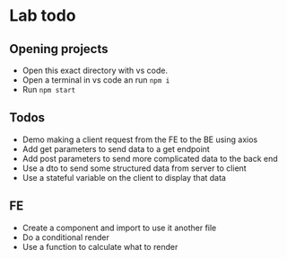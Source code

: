 # Lab todo

## Opening projects
- Open this exact directory with vs code.
- Open a terminal in vs code an run `npm i`
- Run `npm start`

## Todos
- Demo making a client request from the FE to the BE using axios
- Add get parameters to send data to a get endpoint
- Add post parameters to send more complicated data to the back end
- Use a dto to send some structured data from server to client
- Use a stateful variable on the client to display that data


## FE 
- Create a component and import to use it another file
- Do a conditional render
- Use a function to calculate what to render